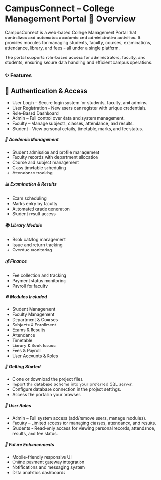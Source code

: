 CampusConnect – College Management Portal
📌 Overview
===

CampusConnect is a web-based College Management Portal that centralizes and automates academic and administrative activities. It provides modules for managing students, faculty, courses, examinations, attendance, library, and fees – all under a single platform.

The portal supports role-based access for administrators, faculty, and students, ensuring secure data handling and efficient campus operations.



### ✨ Features


🔐 Authentication \& Access
---

* User Login – Secure login system for students, faculty, and admins.
* User Registration – New users can register with unique credentials.
* Role-Based Dashboard
* Admin – Full control over data and system management.
* Faculty – Manage subjects, classes, attendance, and results.
* Student – View personal details, timetable, marks, and fee status.



##### 🏫 Academic Management

* Student admission and profile management
* Faculty records with department allocation
* Course and subject management
* Class timetable scheduling
* Attendance tracking



##### 📊 Examination \& Results

* Exam scheduling
* Marks entry by faculty
* Automated grade generation
* Student result access



##### 📚 Library Module

* Book catalog management
* Issue and return tracking
* Overdue monitoring



##### 💰 Finance

* Fee collection and tracking
* Payment status monitoring
* Payroll for faculty



##### ⚙️ Modules Included

* Student Management
* Faculty Management
* Department \& Courses
* Subjects \& Enrollment
* Exams \& Results
* Attendance
* Timetable
* Library \& Book Issues
* Fees \& Payroll
* User Accounts \& Roles



##### 🚀 Getting Started

* Clone or download the project files.
* Import the database schema into your preferred SQL server.
* Configure database connection in the project settings.
* Access the portal in your browser.



##### 👥 User Roles

* Admin – Full system access (add/remove users, manage modules).
* Faculty – Limited access for managing classes, attendance, and results.
* Students – Read-only access for viewing personal records, attendance, results, and fee status.



##### 📌 Future Enhancements

* Mobile-friendly responsive UI
* Online payment gateway integration
* Notifications and messaging system
* Data analytics dashboards
